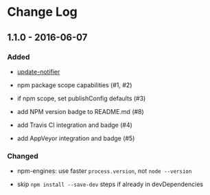 # Change Log


## 1.1.0 - 2016-06-07


### Added

- [update-notifier](https://www.npmjs.com/package/update-notifier)

- npm package scope capabilities (#1, #2)

- if npm scope, set publishConfig defaults (#3)

- add NPM version badge to README.md (#8)

- add Travis CI integration and badge (#4)

- add AppVeyor integration and badge (#5)


### Changed

- npm-engines: use faster `process.version`, not `node --version`

- skip `npm install --save-dev` steps if already in devDependencies
